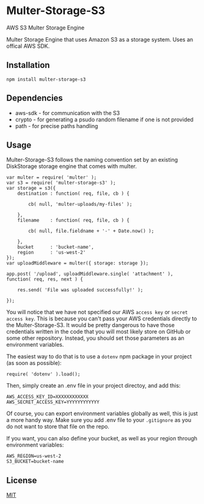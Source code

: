# Multer-Storage-S3
AWS S3 Multer Storage Engine

Multer Storage Engine that uses Amazon S3 as a storage system. Uses an offical AWS SDK.

## Installation
	
	npm install multer-storage-s3
	
## Dependencies
* aws-sdk - for communication with the S3
* crypto  - for generating a psudo random filename if one is not provided
* path    - for precise paths handling

## Usage
Multer-Storage-S3 follows the naming convention set by an existing DiskStorage storage engine that comes with multer.
```
var multer = require( 'multer' );
var s3 = require( 'multer-storage-s3' );
var storage = s3({
	destination : function( req, file, cb ) {
		
		cb( null, 'multer-uploads/my-files' );
		
	},
	filename    : function( req, file, cb ) {
		
		cb( null, file.fieldname + '-' + Date.now() );
		
	},
	bucket      : 'bucket-name',
	region      : 'us-west-2'
});
var uploadMiddleware = multer({ storage: storage });

app.post( '/upload', uploadMiddleware.single( 'attachment' ), function( req, res, next ) {

	res.send( 'File was uploaded successfully!' );

});
```

You will notice that we have not specified our AWS `access key` or `secret access key`. This is because you can't pass your AWS credentials directly to the Multer-Storage-S3. It would be pretty dangerous to have those credentials written in the code that you will most likely store on GitHub or some other repository. Instead, you should set those parameters as an environment variables.

The easiest way to do that is to use a `dotenv` npm package in your project (as soon as possible):

	require( 'dotenv' ).load();
	
Then, simply create an .env file in your project directoy, and add this:
```
AWS_ACCESS_KEY_ID=XXXXXXXXXXXX
AWS_SECRET_ACCESS_KEY=YYYYYYYYYYYY
```

Of course, you can export environment variables globally as well, this is just a more handy way. Make sure you add .env file to your `.gitignore` as you do not want to store that file on the repo.

If you want, you can also define your bucket, as well as your region through environment variables:
```
AWS_REGION=us-west-2
S3_BUCKET=bucket-name
```

## License

[MIT](LICENSE)
